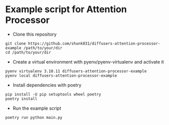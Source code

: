 # Example script for Attention Processor

- Clone this repository

```shell
git clone https://github.com/shunk031/diffusers-attention-processor-example /path/to/your/dir
cd /path/to/your/dir
```

- Create a virtual environment with pyenv/pyenv-virtualenv and activate it

```shell
pyenv virtualenv 3.10.11 diffusers-attention-processor-example
pyenv local diffusers-attention-processor-example
```

- Install dependencies with poetry

```shell
pip install -U pip setuptools wheel poetry
poetry install
```

- Run the example script

```shell
poetry run python main.py
```
